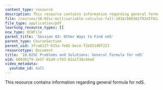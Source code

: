 ```yaml
---
content_type: resource
description: This resource contains information regarding general formula for ndS.
file: /courses/18-02sc-multivariable-calculus-fall-2010/b00361f92e5f01a9cf6362a1f38c44ed_MIT18_02SC_we_83_comb.pdf
file_type: application/pdf
learning_resource_types: []
ocw_type: OCWFile
parent_title: 'Session 83: Other Ways to Find ndS'
parent_type: CourseSection
parent_uid: 3fca6127-615a-7e82-bece-f2e551d0f223
resourcetype: Document
title: '18.02SC Problems and Solutions: General Formula for ndS'
uid: b00361f9-2e5f-01a9-cf63-62a1f38c44ed
video_metadata:
  youtube_id: null
---
```

This resource contains information regarding general formula for ndS.

